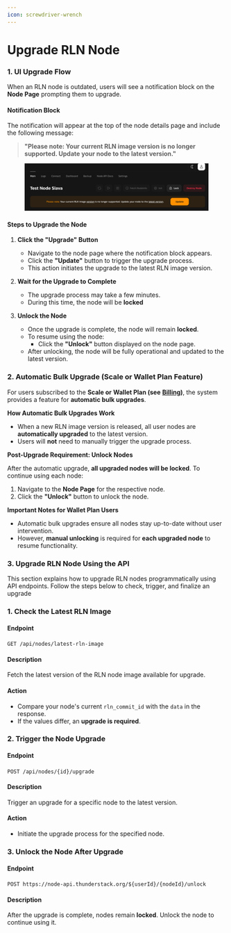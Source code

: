 ```yaml
---
icon: screwdriver-wrench
---
```


# Upgrade RLN Node

### **1. UI Upgrade Flow**

When an RLN node is outdated, users will see a notification block on the **Node Page** prompting them to upgrade.

#### **Notification Block**

The notification will appear at the top of the node details page and include the following message:

> **"Please note: Your current RLN image version is no longer supported. Update your node to the latest version."**

<figure><img src="../../.gitbook/assets/image (15).png" alt=""><figcaption></figcaption></figure>

#### **Steps to Upgrade the Node**

1. **Click the "Upgrade" Button**
   * Navigate to the node page where the notification block appears.
   * Click the **"Update"** button to trigger the upgrade process.
   * This action initiates the upgrade to the latest RLN image version.
2. **Wait for the Upgrade to Complete**
   * The upgrade process may take a few minutes.
   * During this time, the node will be **locked**
3.  **Unlock the Node**

    * Once the upgrade is complete, the node will remain **locked**.
    * To resume using the node:
      * Click the **"Unlock"** button displayed on the node page.
    * After unlocking, the node will be fully operational and updated to the latest version.



### **2. Automatic Bulk Upgrade (Scale or Wallet Plan Feature)**

For users subscribed to the **Scale or** **Wallet Plan (see** [**Billing**](../../welcome/billing.md)**)**, the system provides a feature for **automatic bulk upgrades**.

**How Automatic Bulk Upgrades Work**

* When a new RLN image version is released, all user nodes are **automatically upgraded** to the latest version.
* Users will **not** need to manually trigger the upgrade process.

**Post-Upgrade Requirement: Unlock Nodes**

After the automatic upgrade, **all upgraded nodes will be locked**. To continue using each node:

1. Navigate to the **Node Page** for the respective node.
2. Click the **"Unlock"** button to unlock the node.

**Important Notes for Wallet Plan Users**

* Automatic bulk upgrades ensure all nodes stay up-to-date without user intervention.
* However, **manual unlocking** is required for **each upgraded node** to resume functionality.

### **3. Upgrade** RLN Node Using the API

This section explains how to upgrade RLN nodes programmatically using API endpoints. Follow the steps below to check, trigger, and finalize an upgrade

### **1. Check the Latest RLN Image**

#### **Endpoint**

`GET /api/nodes/latest-rln-image`

#### **Description**

Fetch the latest version of the RLN node image available for upgrade.

#### **Action**

* Compare your node's current `rln_commit_id` with the `data` in the response.
* If the values differ, an **upgrade is required**.

### **2. Trigger the Node Upgrade**

#### **Endpoint**

`POST /api/nodes/{id}/upgrade`

#### **Description**

Trigger an upgrade for a specific node to the latest version.

#### **Action**

* Initiate the upgrade process for the specified node.

### **3. Unlock the Node After Upgrade**

#### **Endpoint**

`POST https://node-api.thunderstack.org/${userId}/{nodeId}/unlock`

#### **Description**

After the upgrade is complete, nodes remain **locked**. Unlock the node to continue using it.

